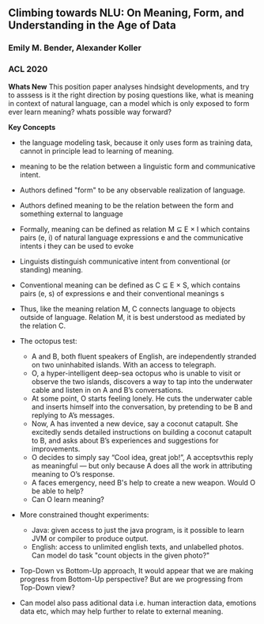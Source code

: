 ## Climbing towards NLU: On Meaning, Form, and Understanding in the Age of Data
### Emily M. Bender, Alexander Koller
### ACL 2020

**Whats New**
This position paper analyses hindsight developments, and try to asssess is it the right direction by posing questions like, what is meaning in context of natural language, can a model which is only exposed to form ever learn meaning? whats possible way forward?

**Key Concepts**
* the language modeling task, because it only uses form as training data, cannot in principle lead to learning of meaning. 
* meaning to be the relation between a linguistic form and communicative intent.
* Authors defined "form" to be any observable realization of language.
* Authors defined meaning to be the relation between the form and something external to language
* Formally, meaning can be defined as relation M ⊆ E × I which contains pairs (e, i) of natural language expressions e and the communicative intents i they can be used to evoke
* Linguists distinguish communicative intent from conventional (or standing) meaning.
* Conventional meaning can be defined as C ⊆ E × S, which contains pairs (e, s) of expressions e and their conventional meanings s
* Thus, like the meaning relation M, C connects language to objects outside of language. Relation M, it is best understood as mediated by the relation C.
* The octopus test: 
    *  A and B, both fluent speakers of English, are independently stranded on two uninhabited islands. With an access to telegraph.
    * O, a hyper-intelligent deep-sea octopus who is unable to visit or observe the two islands, discovers a way to tap into the underwater cable and listen in on A and B’s conversations.
    * At some point, O starts feeling lonely. He cuts the underwater cable and inserts himself into the conversation, by pretending to be B and replying to A’s messages.
    * Now, A has invented a new device, say a coconut catapult. She excitedly sends detailed instructions on building a coconut catapult to B, and asks about B’s experiences and suggestions for improvements.
    * O decides to simply say “Cool idea, great job!”, A acceptsvthis reply as meaningful — but only because A does all the work in attributing meaning to O’s response.
    * A faces emergency, need B's help to create a new weapon. Would O be able to help?
    * Can O learn meaning?
* More constrained thought experiments:
    * Java: given access to just the java program, is it possible to learn JVM or compiler to produce output.
    * English: access to unlimited english texts, and unlabelled photos. Can model do task "count objects in the given photo?"

* Top-Down vs Bottom-Up approach, It would appear that we are making progress from Bottom-Up perspective? But are we progressing from Top-Down view?

* Can model also pass aditional data i.e. human interaction data, emotions data etc, which may help further to relate to external meaning.

